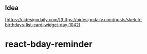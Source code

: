 ## Idea

[https://uidesigndaily.com/](https://uidesigndaily.com/posts/sketch-birthdays-list-card-widget-day-1042)
# react-bday-reminder
